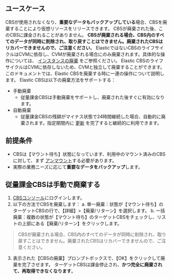 ## ユースケース
CBSが使用されなくなり、**重要なデータもバックアップしている**場合、CBSを廃棄することにより仮想リソースをリリースできます。 CBSが廃棄された後、このCBSに課金されることがありません。 **CBSが廃棄される場合、CBS内のすべてのデータが同時に削除され、取り戻すことはできません。廃棄されたCBSはリカバーできませんので、ご注意ください**。
ElasticではないCBSのライフサイクルはCVMに依存し、CVMが廃棄される場合にのみ廃棄されます。具体的な操作については、 [インスタンスの廃棄](https://intl.cloud.tencent.com/document/product/213/4930) をご参照ください。
Elastic CBSのライフサイクルはCVMに依存しないため、CVMと独立して廃棄することができます。このドキュメントでは、Elastic CBSを廃棄する時に一連の操作について説明します。
Elastic CBSは以下の廃棄方法をサポートする：
- 手動廃棄
  - 従量課金CBSは手動廃棄をサポートし、廃棄された後すぐに有効になります。 
- 自動廃棄
  - 従量課金CBSの残額がマイナス状態で24時間継続した場合、自動的に廃棄されます。指定期間内に [更新](https://intl.cloud.tencent.com/document/product/362/6739) を完了すると継続的に利用できます。

## 前提条件
- CBSは【マウント待ち】状態になっています、利用中のマウント済みのCBSに対して、まず [アンマウント](https://intl.cloud.tencent.com/document/product/362/32400)する必要があります。
- 実際の業務ニーズに応じて**重要なデータをバックアップ**します。

## 従量課金CBSは手動で廃棄する
1.  [CBSコンソール](https://console.cloud.tencent.com/cvm/cbs)にログインします。
2. 以下の方法でCBSを廃棄します：
  a. 単一廃棄：状態が【マウント待ち】のターゲットCBSの行で、【詳細】>【廃棄/リターン】を選択します。
  b. 一括廃棄：複数の状態が【マウント待ち】のターゲットCBSをチェックし、リストの上部にある【廃棄/リターン】をクリックします。

> CBSが廃棄される場合、CBS内のすべてのデータが同時に削除され、取り戻すことはできません。廃棄されたCBSはリカバーできませんので、ご注意ください。
>
3. 表示された【CBSの廃棄】プロンプトボックスで、【OK】をクリックして廃棄を完了させます。
 ターゲットCBSは課金停止され、**かつ完全に廃棄されて、再取得できなくなります**。


